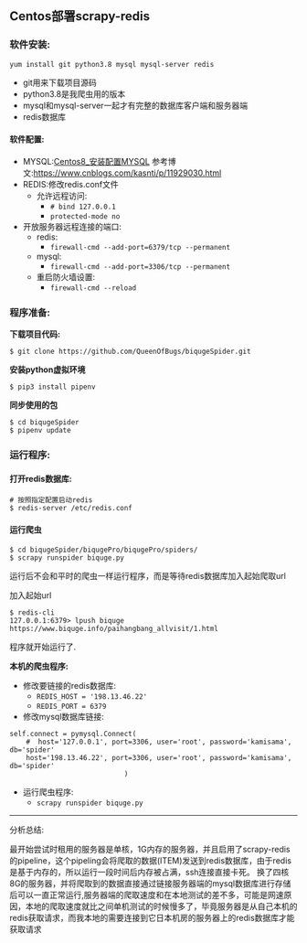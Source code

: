 ## Centos部署scrapy-redis

### 软件安装:

```
yum install git python3.8 mysql mysql-server redis
```
- git用来下载项目源码
- python3.8是我爬虫用的版本
- mysql和mysql-server一起才有完整的数据库客户端和服务器端
- redis数据库

#### 软件配置:

- MYSQL:[Centos8_安装配置MYSQL](Centos8_安装配置MYSQL) 参考博文:https://www.cnblogs.com/kasnti/p/11929030.html
- REDIS:修改redis.conf文件
    - 允许远程访问:
        - `# bind 127.0.0.1`
        - `protected-mode no`
- 开放服务器远程连接的端口:
    - redis:
        - `firewall-cmd --add-port=6379/tcp --permanent`
    - mysql:
        - `firewall-cmd --add-port=3306/tcp --permanent`
    - 重启防火墙设置:
        - `firewall-cmd --reload`

### 程序准备:

**下载项目代码:**

```
$ git clone https://github.com/QueenOfBugs/biqugeSpider.git
```

**安装python虚拟环境**
```
$ pip3 install pipenv
```

**同步使用的包**
```
$ cd biqugeSpider
$ pipenv update
```

### 运行程序:

#### 打开redis数据库:

```
# 按照指定配置启动redis
$ redis-server /etc/redis.conf
```

#### 运行爬虫
```
$ cd biqugeSpider/biqugePro/biqugePro/spiders/
$ scrapy runspider biquge.py
```
运行后不会和平时的爬虫一样运行程序，而是等待redis数据库加入起始爬取url

加入起始url
```
$ redis-cli
127.0.0.1:6379> lpush biquge https://www.biquge.info/paihangbang_allvisit/1.html
```
程序就开始运行了.

**本机的爬虫程序:**
- 修改要链接的redis数据库:
    - `REDIS_HOST = '198.13.46.22'`
    - `REDIS_PORT = 6379`
- 修改mysql数据库链接:
```
self.connect = pymysql.Connect(
    #  host='127.0.0.1', port=3306, user='root', password='kamisama', db='spider'
    host='198.13.46.22', port=3306, user='root', password='kamisama', db='spider'
                            )
```
- 运行爬虫程序:
    - `scrapy runspider biquge.py`

------------

分析总结:

最开始尝试时租用的服务器是单核，1G内存的服务器，并且启用了scrapy-redis的pipeline，这个pipeling会将爬取的数据(ITEM)发送到redis数据库，由于redis是基于内存的，所以运行一段时间后内存被占满，ssh连接直接卡死。
换了四核8G的服务器，并将爬取到的数据直接通过链接服务器端的mysql数据库进行存储后可以一直正常运行,服务器端的爬取速度和在本地测试的差不多，可能是网速原因，本地的爬取速度就比之间单机测试的时候慢多了，毕竟服务器是从自己本机的redis获取请求，而我本地的需要连接到它日本机房的服务器上的redis数据库才能获取请求
